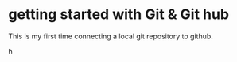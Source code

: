 # getting started with Git & Git hub

This is my first time connecting a local git repository to github.

h